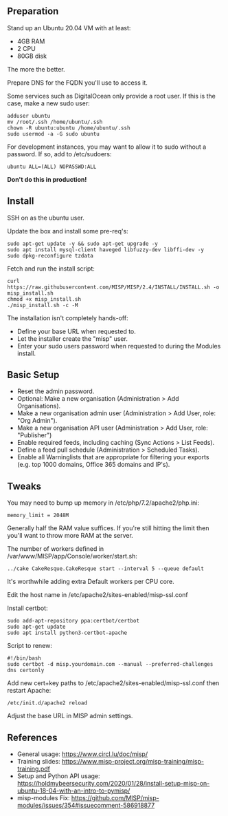 ## Preparation
Stand up an Ubuntu 20.04 VM with at least:
- 4GB RAM  
- 2 CPU  
- 80GB disk

The more the better.

Prepare DNS for the FQDN you'll use to access it.

Some services such as DigitalOcean only provide a root user. If this is the case, make a new sudo user:
```
adduser ubuntu  
mv /root/.ssh /home/ubuntu/.ssh  
chown -R ubuntu:ubuntu /home/ubuntu/.ssh  
sudo usermod -a -G sudo ubuntu
```

For development instances, you may want to allow it to sudo without a password. If so, add to /etc/sudoers:
```
ubuntu ALL=(ALL) NOPASSWD:ALL
```
**Don't do this in production!**

## Install
SSH on as the ubuntu user.

Update the box and install some pre-req's:
```
sudo apt-get update -y && sudo apt-get upgrade -y
sudo apt install mysql-client haveged libfuzzy-dev libffi-dev -y
sudo dpkg-reconfigure tzdata
```

Fetch and run the install script:
```
curl https://raw.githubusercontent.com/MISP/MISP/2.4/INSTALL/INSTALL.sh -o misp_install.sh
chmod +x misp_install.sh
./misp_install.sh -c -M
```

The installation isn't completely hands-off:
- Define your base URL when requested to. 
- Let the installer create the "misp" user.  
- Enter your sudo users password when requested to during the Modules install.

## Basic Setup
- Reset the admin password.
- Optional: Make a new organisation (Administration > Add Organisations).  
- Make a new organisation admin user (Administration > Add User, role: "Org Admin").  
- Make a new organisation API user (Administration > Add User, role: "Publisher")  
- Enable required feeds, including caching (Sync Actions > List Feeds).  
- Define a feed pull schedule (Administration > Scheduled Tasks).  
- Enable all Warninglists that are appropriate for filtering your exports (e.g. top 1000 domains, Office 365 domains and IP's).  

## Tweaks
You may need to bump up memory in /etc/php/7.2/apache2/php.ini:
```
memory_limit = 2048M
```
Generally half the RAM value suffices. If you're still hitting the limit then you'll want to throw more RAM at the server.

The number of workers defined in /var/www/MISP/app/Console/worker/start.sh:
```
../cake CakeResque.CakeResque start --interval 5 --queue default
```
It's worthwhile adding extra Default workers per CPU core.

Edit the host name in /etc/apache2/sites-enabled/misp-ssl.conf

Install certbot:
```
sudo add-apt-repository ppa:certbot/certbot
sudo apt-get update
sudo apt install python3-certbot-apache
```

Script to renew:
```
#!/bin/bash
sudo certbot -d misp.yourdomain.com --manual --preferred-challenges dns certonly
```

Add new cert+key paths to /etc/apache2/sites-enabled/misp-ssl.conf then restart Apache:
```
/etc/init.d/apache2 reload
```
Adjust the base URL in MISP admin settings.

## References
- General usage: https://www.circl.lu/doc/misp/  
- Training slides: https://www.misp-project.org/misp-training/misp-training.pdf  
- Setup and Python API usage: https://holdmybeersecurity.com/2020/01/28/install-setup-misp-on-ubuntu-18-04-with-an-intro-to-pymisp/
- misp-modules Fix: https://github.com/MISP/misp-modules/issues/354#issuecomment-586918877
